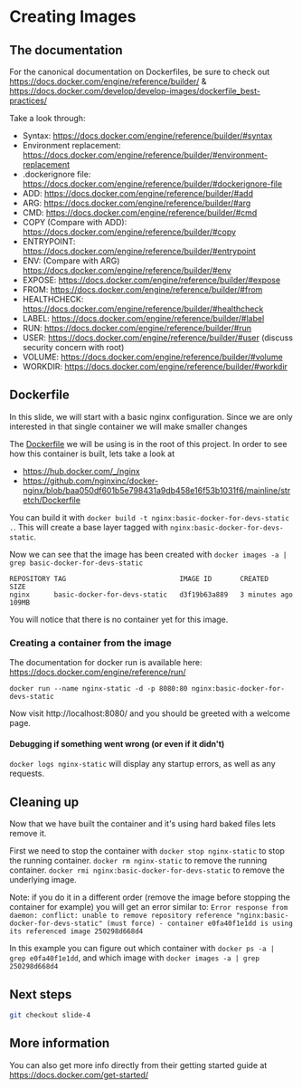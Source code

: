 # Creating Images #

## The documentation ##

For the canonical documentation on Dockerfiles, be sure to check out https://docs.docker.com/engine/reference/builder/ & https://docs.docker.com/develop/develop-images/dockerfile_best-practices/

Take a look through:

- Syntax: https://docs.docker.com/engine/reference/builder/#syntax
- Environment replacement: https://docs.docker.com/engine/reference/builder/#environment-replacement
- .dockerignore file: https://docs.docker.com/engine/reference/builder/#dockerignore-file
- ADD: https://docs.docker.com/engine/reference/builder/#add
- ARG: https://docs.docker.com/engine/reference/builder/#arg
- CMD: https://docs.docker.com/engine/reference/builder/#cmd
- COPY (Compare with ADD): https://docs.docker.com/engine/reference/builder/#copy
- ENTRYPOINT: https://docs.docker.com/engine/reference/builder/#entrypoint
- ENV: (Compare with ARG) https://docs.docker.com/engine/reference/builder/#env
- EXPOSE: https://docs.docker.com/engine/reference/builder/#expose
- FROM: https://docs.docker.com/engine/reference/builder/#from
- HEALTHCHECK: https://docs.docker.com/engine/reference/builder/#healthcheck
- LABEL: https://docs.docker.com/engine/reference/builder/#label
- RUN: https://docs.docker.com/engine/reference/builder/#run
- USER: https://docs.docker.com/engine/reference/builder/#user (discuss security concern with root)
- VOLUME: https://docs.docker.com/engine/reference/builder/#volume
- WORKDIR: https://docs.docker.com/engine/reference/builder/#workdir

## Dockerfile ##

In this slide, we will start with a basic nginx configuration. Since we are only interested in that single container we will make smaller changes

The [Dockerfile](./Dockerfile) we will be using is in the root of this project.
In order to see how this container is built, lets take a look at

- https://hub.docker.com/_/nginx
- https://github.com/nginxinc/docker-nginx/blob/baa050df601b5e798431a9db458e16f53b1031f6/mainline/stretch/Dockerfile

You can build it with `docker build -t nginx:basic-docker-for-devs-static .`. 
This will create a base layer tagged with `nginx:basic-docker-for-devs-static`.

Now we can see that the image has been created with `docker images -a | grep basic-docker-for-devs-static`

```text
REPOSITORY TAG                            IMAGE ID       CREATED        SIZE
nginx      basic-docker-for-devs-static   d3f19b63a889   3 minutes ago  109MB
```

You will notice that there is no container yet for this image.

### Creating a container from the image ###

The documentation for docker run is available here: https://docs.docker.com/engine/reference/run/

`docker run --name nginx-static -d -p 8080:80 nginx:basic-docker-for-devs-static`

Now visit http://localhost:8080/ and you should be greeted with a welcome page.

#### Debugging if something went wrong (or even if it didn't) ####

`docker logs nginx-static` will display any startup errors, as well as any requests.

## Cleaning up ##

Now that we have built the container and it's using hard baked files lets remove it.

First we need to stop the container with
`docker stop nginx-static` to stop the running container.
`docker rm nginx-static` to remove the running container.
`docker rmi nginx:basic-docker-for-devs-static` to remove the underlying image.

Note: if you do it in a different order (remove the image before stopping the 
container for example) you will get an error similar to:
`Error response from daemon: conflict: unable to remove repository reference "nginx:basic-docker-for-devs-static" (must force) - container e0fa40f1e1dd is using its referenced image 250298d668d4`

In this example you can figure out which container with `docker ps -a | grep e0fa40f1e1dd`,
and which image with `docker images -a | grep 250298d668d4`

## Next steps ##

```bash
git checkout slide-4
```

## More information ##

You can also get more info directly from their getting started guide at https://docs.docker.com/get-started/
